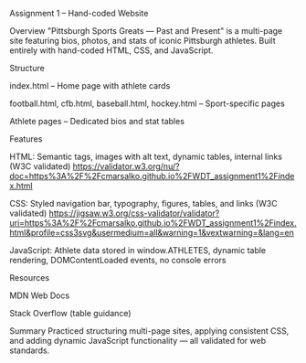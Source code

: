 Assignment 1 – Hand-coded Website

Overview
"Pittsburgh Sports Greats — Past and Present" is a multi-page site featuring bios, photos, and stats of iconic Pittsburgh athletes. Built entirely with hand-coded HTML, CSS, and JavaScript.

Structure

index.html – Home page with athlete cards

football.html, cfb.html, baseball.html, hockey.html – Sport-specific pages

Athlete pages – Dedicated bios and stat tables

Features

HTML: Semantic tags, images with alt text, dynamic tables, internal links (W3C validated)
https://validator.w3.org/nu/?doc=https%3A%2F%2Fcmarsalko.github.io%2FWDT_assignment1%2Findex.html

CSS: Styled navigation bar, typography, figures, tables, and links (W3C validated)
https://jigsaw.w3.org/css-validator/validator?uri=https%3A%2F%2Fcmarsalko.github.io%2FWDT_assignment1%2Findex.html&profile=css3svg&usermedium=all&warning=1&vextwarning=&lang=en

JavaScript: Athlete data stored in window.ATHLETES, dynamic table rendering, DOMContentLoaded events, no console errors

Resources

MDN Web Docs

Stack Overflow (table guidance)

Summary
Practiced structuring multi-page sites, applying consistent CSS, and adding dynamic JavaScript functionality — all validated for web standards.
